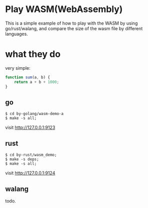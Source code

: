 # Play WASM(WebAssembly)

This is a simple example of how to play with the WASM by using go/rust/walang, and compare the size of the wasm file by 
different languages.

# what they do

very simple: 

```javascript
function sum(a, b) {
    return a + b + 1000;
}
```

## go

```shell
$ cd by-golang/wasm-demo-a
$ make -s all;
```

visit <http://127.0.0.1:9123>

## rust

```shell
$ cd by-rust/wasm_demo;
$ make -s deps; 
$ make -s all;
```

visit <http://127.0.0.1:9124>

## walang

todo.

